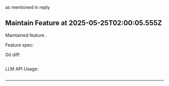  as mentioned in reply 
## Maintain Feature at 2025-05-25T02:00:05.555Z

Maintained feature .

Feature spec:



Git diff:

```diff

```

LLM API Usage:

```json

```
---


